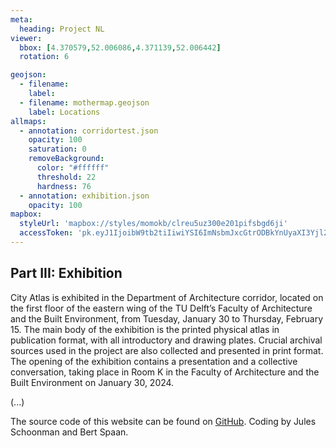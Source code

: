 ```yaml
---
meta:
  heading: Project NL
viewer:
  bbox: [4.370579,52.006086,4.371139,52.006442]
  rotation: 6

geojson:
  - filename:
    label:
  - filename: mothermap.geojson
    label: Locations
allmaps:
  - annotation: corridortest.json
    opacity: 100
    saturation: 0
    removeBackground:
      color: "#ffffff"
      threshold: 22
      hardness: 76
  - annotation: exhibition.json
    opacity: 100
mapbox:
  styleUrl: 'mapbox://styles/momokb/clreu5uz300e201pifsbgd6ji'
  accessToken: 'pk.eyJ1IjoibW9tb2tiIiwiYSI6ImNsbmJxcGtrODBkYnUyaXI3Yjl2ODR1NTkifQ.OvugAnw_FwWro66sJ7Rl5A'
---
```

## Part III: Exhibition

City Atlas is exhibited in the Department of Architecture corridor, located on the first floor of the eastern wing of the TU Delft’s Faculty of Architecture and the Built Environment, from Tuesday, January 30 to Thursday, February 15. The main body of the exhibition is the printed physical atlas in publication format, with all introductory and drawing plates. Crucial archival sources used in the project are also collected and presented in print format. The opening of the exhibition contains a presentation and a collective conversation, taking place in Room K in the Faculty of Architecture and the Built Environment on January 30, 2024.



(...)

The source code of this website can be found on [GitHub](https://github.com/theberlage/city-atlas-app). Coding by Jules Schoonman and Bert Spaan.